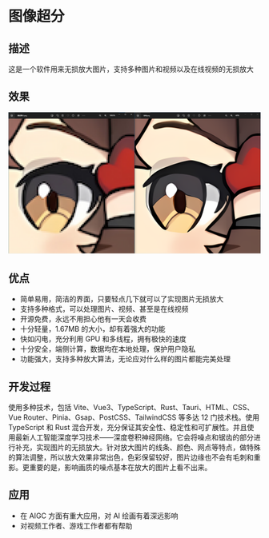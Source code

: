 # 图像超分

## 描述

这是一个软件用来无损放大图片，支持多种图片和视频以及在线视频的无损放大

## 效果

![对比图](对比图.png)

## 优点

- 简单易用，简洁的界面，只要轻点几下就可以了实现图片无损放大
- 支持多种格式，可以处理图片、视频、甚至是在线视频
- 开源免费，永远不用担心他有一天会收费
- 十分轻量，1.67MB 的大小，却有着强大的功能
- 快如闪电，充分利用 GPU 和多线程，拥有极快的速度
- 十分安全，端侧计算，数据均在本地处理，保护用户隐私
- 功能强大，支持多种放大算法，无论应对什么样的图片都能完美处理

## 开发过程

使用多种技术，包括 Vite、Vue3、TypeScript、Rust、Tauri、HTML、CSS、Vue Router、Pinia、Gsap、PostCSS、TailwindCSS 等多达 12 门技术栈。使用 TypeScript 和 Rust 混合开发，充分保证其安全性、稳定性和可扩展性。并且使用最新人工智能深度学习技术——深度卷积神经网络。它会将噪点和锯齿的部分进行补充，实现图片的无损放大。针对放大图片的线条、颜色、网点等特点，做特殊的算法调整，所以放大效果非常出色，色彩保留较好，图片边缘也不会有毛刺和重影。更重要的是，影响画质的噪点基本在放大的图片上看不出来。

## 应用

- 在 AIGC 方面有重大应用，对 AI 绘画有着深远影响
- 对视频工作者、游戏工作者都有帮助
